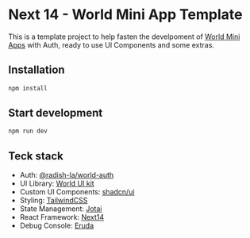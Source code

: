 # Next 14 - World Mini App Template

This is a template project to help fasten the develpoment of [World Mini Apps](https://docs.world.org/mini-apps) with Auth, ready to use UI Components and some extras.

## Installation

```sh
npm install
```

## Start development

```sh
npm run dev
```

## Teck stack

- Auth: [@radish-la/world-auth](https://www.npmjs.com/package/@radish-la/world-auth)
- UI Library: [World UI kit](https://mini-apps-ui-kit.world.org/?path=/docs/components-numberpad--docs)
- Custom UI Components: [shadcn/ui](https://ui.shadcn.com/docs/components/sonner)
- Styling: [TailwindCSS](https://tailwindcss.com/docs/styling-with-utility-classes)
- State Management: [Jotai](https://jotai.org/)
- React Framework: [Next14](https://nextjs.org/docs/14/getting-started)
- Debug Console: [Eruda](https://eruda.liriliri.io/)
